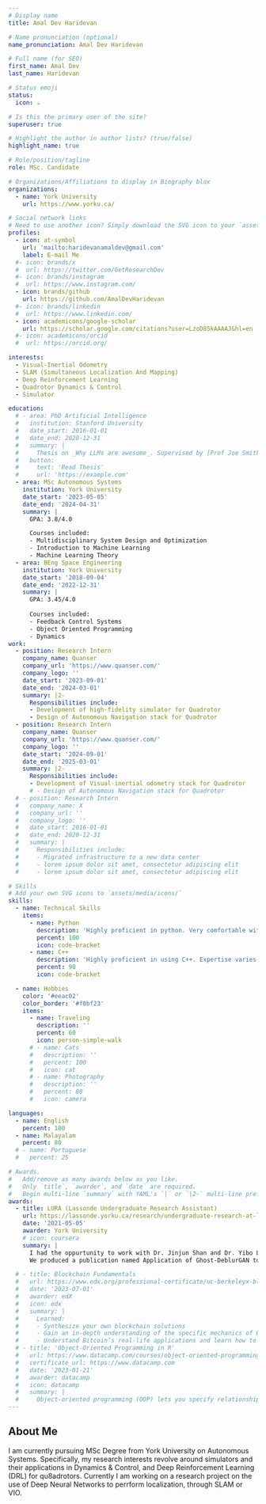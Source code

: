 ```yaml
---
# Display name
title: Amal Dev Haridevan

# Name pronunciation (optional)
name_pronunciation: Amal Dev Haridevan

# Full name (for SEO)
first_name: Amal Dev
last_name: Haridevan

# Status emoji
status:
  icon: ☕️

# Is this the primary user of the site?
superuser: true

# Highlight the author in author lists? (true/false)
highlight_name: true

# Role/position/tagline
role: MSc. Candidate

# Organizations/Affiliations to display in Biography blox
organizations:
  - name: York University
    url: https://www.yorku.ca/

# Social network links
# Need to use another icon? Simply download the SVG icon to your `assets/media/icons/` folder.
profiles:
  - icon: at-symbol
    url: 'mailto:haridevanamaldev@gmail.com'
    label: E-mail Me
  #- icon: brands/x
  #  url: https://twitter.com/GetResearchDev
  #- icon: brands/instagram
  #  url: https://www.instagram.com/
  - icon: brands/github
    url: https://github.com/AmalDevHaridevan 
  #- icon: brands/linkedin
  #  url: https://www.linkedin.com/
  - icon: academicons/google-scholar
    url: https://scholar.google.com/citations?user=LzoD85kAAAAJ&hl=en 
  #- icon: academicons/orcid
  #  url: https://orcid.org/

interests:
  - Visual-Inertial Odometry
  - SLAM (Simultaneous Localization And Mapping)
  - Deep Reinforcement Learning
  - Quadrotor Dynamics & Control
  - Simulator

education:
  # - area: PhD Artificial Intelligence
  #   institution: Stanford University
  #   date_start: 2016-01-01
  #   date_end: 2020-12-31
  #   summary: |
  #     Thesis on _Why LLMs are awesome_. Supervised by [Prof Joe Smith](https://example.com). Presented papers at 5 IEEE conferences with the contributions being published in 2 Springer journals.
  #   button:
  #     text: 'Read Thesis'
  #     url: 'https://example.com'
  - area: MSc Autonomous Systems
    institution: York University
    date_start: '2023-05-05'
    date_end: '2024-04-31'
    summary: |
      GPA: 3.8/4.0

      Courses included:
      - Multidisciplinary System Design and Optimization
      - Introduction to Machine Learning
      - Machine Learning Theory
  - area: BEng Space Engineering
    institution: York University
    date_start: '2018-09-04'
    date_end: '2022-12-31'
    summary: |
      GPA: 3.45/4.0
      
      Courses included:
      - Feedback Control Systems
      - Object Oriented Programming
      - Dynamics
work:
  - position: Research Intern
    company_name: Quanser
    company_url: 'https://www.quanser.com/'
    company_logo: ''
    date_start: '2023-09-01'
    date_end: '2024-03-01'
    summary: |2-
      Responsibilities include:
      - Development of high-fidelity simulator for Quadrotor
      - Design of Autonomous Navigation stack for Quadrotor
  - position: Research Intern
    company_name: Quanser
    company_url: 'https://www.quanser.com/'
    company_logo: ''
    date_start: '2024-09-01'
    date_end: '2025-03-01'
    summary: |2-
      Responsibilities include:
      - Development of Visual-inertial odometry stack for Quadrotor
      # - Design of Autonomous Navigation stack for Quadrotor
  # - position: Research Intern
  #   company_name: X
  #   company_url: ''
  #   company_logo: ''
  #   date_start: 2016-01-01
  #   date_end: 2020-12-31
  #   summary: |
  #     Responsibilities include:
  #     - Migrated infrastructure to a new data center
  #     - lorem ipsum dolor sit amet, consectetur adipiscing elit
  #     - lorem ipsum dolor sit amet, consectetur adipiscing elit

# Skills
# Add your own SVG icons to `assets/media/icons/`
skills:
  - name: Technical Skills
    items:
      - name: Python
        description: 'Highly proficient in python. Very comfortable with Object-oriented programming, concurrency, functional programming, and machine learning tools like PyTorch'
        percent: 100
        icon: code-bracket
      - name: C++
        description: 'Highly proficient in using C++. Expertise varies from implementing low-level controller to development of simulators'
        percent: 90
        icon: code-bracket

  - name: Hobbies
    color: '#eeac02'
    color_border: '#f0bf23'
    items:
      - name: Traveling
        description: ''
        percent: 60
        icon: person-simple-walk
      # - name: Cats
      #   description: ''
      #   percent: 100
      #   icon: cat
      # - name: Photography
      #   description: ''
      #   percent: 80
      #   icon: camera

languages:
  - name: English
    percent: 100
  - name: Malayalam
    percent: 80
  # - name: Portuguese
  #   percent: 25

# Awards.
#   Add/remove as many awards below as you like.
#   Only `title`, `awarder`, and `date` are required.
#   Begin multi-line `summary` with YAML's `|` or `|2-` multi-line prefix and indent 2 spaces below.
awards:
  - title: LURA (Lassonde Undergraduate Research Assistant)
    url: https://lassonde.yorku.ca/research/undergraduate-research-at-lassonde/2021-lura-and-usra-research-at-lassonde#ESSE 
    date: '2021-05-05'
    awarder: York University
    # icon: coursera
    summary: |
      I had the oppurtunity to work with Dr. Jinjun Shan and Dr. Yibo Liu on the project "Developing light-weight Convolutional Neural Networks to perform real-time deblurring on Autonomous vehicles". 
      We produced a publication named Application of Ghost-DeblurGAN to fiducial marker detection, IROS 2022 as part of this research. I was responsible for tetsing various neural network architectures and performing benchmarking among them.

  # - title: Blockchain Fundamentals
  #   url: https://www.edx.org/professional-certificate/uc-berkeleyx-blockchain-fundamentals
  #   date: '2023-07-01'
  #   awarder: edX
  #   icon: edx
  #   summary: |
  #     Learned:
  #     - Synthesize your own blockchain solutions
  #     - Gain an in-depth understanding of the specific mechanics of Bitcoin
  #     - Understand Bitcoin’s real-life applications and learn how to attack and destroy Bitcoin, Ethereum, smart contracts and Dapps, and alternatives to Bitcoin’s Proof-of-Work consensus algorithm
  # - title: 'Object-Oriented Programming in R'
  #   url: https://www.datacamp.com/courses/object-oriented-programming-with-s3-and-r6-in-r
  #   certificate_url: https://www.datacamp.com
  #   date: '2023-01-21'
  #   awarder: datacamp
  #   icon: datacamp
  #   summary: |
  #     Object-oriented programming (OOP) lets you specify relationships between functions and the objects that they can act on, helping you manage complexity in your code. This is an intermediate level course, providing an introduction to OOP, using the S3 and R6 systems. S3 is a great day-to-day R programming tool that simplifies some of the functions that you write. R6 is especially useful for industry-specific analyses, working with web APIs, and building GUIs.
---
```


## About Me

I am currently pursuing MSc Degree from York University on Autonomous Systems. Specifically, my research interests revolve around simulators and their applications in Dynamics & Control, and Deep Reinforcement Learning (DRL) for qu8adrotors. Currently I am working on a research project on the use of Deep Neural Networks to perrform localization, through SLAM or VIO.